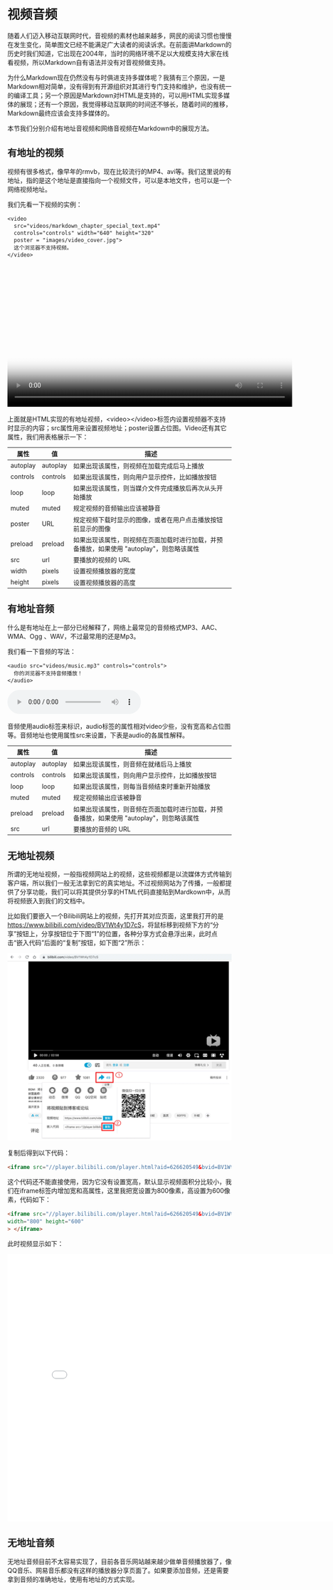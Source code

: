 # 视频音频

随着人们迈入移动互联网时代，音视频的素材也越来越多，网民的阅读习惯也慢慢在发生变化，简单图文已经不能满足广大读者的阅读诉求。在前面讲Markdown的历史时我们知道，它出现在2004年，当时的网络环境不足以大规模支持大家在线看视频，所以Markdown自有语法并没有对音视频做支持。

为什么Markdown现在仍然没有与时俱进支持多媒体呢？我猜有三个原因，一是Markdown相对简单，没有得到有开源组织对其进行专门支持和维护，也没有统一的编译工具；另一个原因是Markdown对HTML是支持的，可以用HTML实现多媒体的展现；还有一个原因，我觉得移动互联网的时间还不够长，随着时间的推移，Markdown最终应该会支持多媒体的。

本节我们分别介绍有地址音视频和网络音视频在Markdown中的展现方法。

## 有地址的视频

视频有很多格式，像早年的rmvb，现在比较流行的MP4、avi等。我们这里说的有地址，指的是这个地址是直接指向一个视频文件，可以是本地文件，也可以是一个网络视频地址。

我们先看一下视频的实例：

```
<video 
  src="videos/markdown_chapter_special_text.mp4"      
  controls="controls" width="640" height="320"
  poster = "images/video_cover.jpg">
  这个浏览器不支持视频。
</video>
```

<video 
  src="videos/markdown_chapter_special_text.mp4"      
  controls="controls" width="640" height="320"
  poster = "images/video_cover.jpg">
  这个浏览器不支持视频。
</video>

上面就是HTML实现的有地址视频，\<video\>\</video\>标签内设置视频器不支持时显示的内容；src属性用来设置视频地址；poster设置占位图。Video还有其它属性，我们用表格展示一下：

| 属性 | 值 | 描述 |
| --- | --- | --- |
| autoplay | autoplay | 如果出现该属性，则视频在加载完成后马上播放 |
| controls | controls | 如果出现该属性，则向用户显示控件，比如播放按钮 |
| loop | loop | 如果出现该属性，则当媒介文件完成播放后再次从头开始播放 |
| muted | muted | 规定视频的音频输出应该被静音 |
| poster | URL | 规定视频下载时显示的图像，或者在用户点击播放按钮前显示的图像 |
| preload | preload | 如果出现该属性，则视频在页面加载时进行加载，并预备播放，如果使用 "autoplay"，则忽略该属性 |
| src | url | 要播放的视频的 URL |
| width | pixels | 设置视频播放器的宽度 |
| height | pixels | 设置视频播放器的高度 |


## 有地址音频

什么是有地址在上一部分已经解释了，网络上最常见的音频格式MP3、AAC、WMA、Ogg 、WAV，不过最常用的还是Mp3。

我们看一下音频的写法：

```
<audio src="videos/music.mp3" controls="controls">
  你的浏览器不支持音频播放！
</audio>
```

<audio src="videos/music.mp3" controls="controls">
  你的浏览器不支持音频播放！
</audio>

音频使用audio标签来标识，audio标签的属性相对video少些，没有宽高和占位图等。音频地址也使用属性src来设置，下表是audio的各属性解释。

| 属性 | 值 | 描述 |
| --- | --- | --- |
| autoplay | autoplay | 如果出现该属性，则音频在就绪后马上播放 |
| controls | controls | 如果出现该属性，则向用户显示控件，比如播放按钮 |
| loop | loop | 如果出现该属性，则每当音频结束时重新开始播放 |
| muted | muted | 规定视频输出应该被静音 |
| preload | preload | 如果出现该属性，则音频在页面加载时进行加载，并预备播放，如果使用 "autoplay"，则忽略该属性 |
| src | url | 要播放的音频的 URL |

## 无地址视频

所谓的无地址视频，一般指视频网站上的视频，这些视频都是以流媒体方式传输到客户端，所以我们一般无法拿到它的真实地址。不过视频网站为了传播，一般都提供了分享功能，我们可以将其提供分享的HTML代码直接贴到Mardkown中，从而将视频嵌入到我们的文档中。

比如我们要嵌入一个Bilibili网站上的视频，先打开其对应页面，这里我打开的是<https://www.bilibili.com/video/BV1Wt4y1D7cS>，将鼠标移到视频下方的“分享”按钮上，分享按钮位于下图“1”的位置，各种分享方式会悬浮出来，此时点击“嵌入代码”后面的“复制”按钮，如下图“2”所示：

![Bilibili 分享](images/bilibili_share.jpg)

复制后得到以下代码：

```html
<iframe src="//player.bilibili.com/player.html?aid=626620549&bvid=BV1Wt4y1D7cS&cid=217946469&page=1" scrolling="no" border="0" frameborder="no" framespacing="0" allowfullscreen="true"> </iframe>
```

这个代码还不能直接使用，因为它没有设置宽高，默认显示视频面积分比较小，我们在iframe标签内增加宽和高属性，这里我把宽设置为800像素，高设置为600像素，代码如下：

```html
<iframe src="//player.bilibili.com/player.html?aid=626620549&bvid=BV1Wt4y1D7cS&cid=217946469&page=1" scrolling="no" border="0" frameborder="no" framespacing="0" allowfullscreen="true"
width="800" height="600"
> </iframe>
```

此时视频显示如下：

<iframe src="//player.bilibili.com/player.html?aid=626620549&bvid=BV1Wt4y1D7cS&cid=217946469&page=1" scrolling="no" border="0" frameborder="no" framespacing="0" allowfullscreen="true"
width="800" height="600"
> </iframe>

## 无地址音频

无地址音频目前不太容易实现了，目前各音乐网站越来越少做单音频播放器了，像QQ音乐、网易音乐都没有这样的播放器分享页面了。如果要添加音频，还是需要拿到音频的准确地址，使用有地址的方式实现。